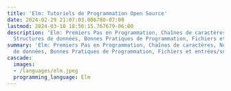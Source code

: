 ```yaml
---
title: 'Elm: Tutoriels de Programmation Open Source'
date: 2024-02-29 21:07:03.006780-07:00
lastmod: 2024-03-10 18:56:15.767679-06:00
description: 'Elm: Premiers Pas en Programmation, Chaînes de caractères, Nombres,
  Structures de données, Bonnes Pratiques de Programmation, Fichiers et entrées/sorties,…'
summary: 'Elm: Premiers Pas en Programmation, Chaînes de caractères, Nombres, Structures
  de données, Bonnes Pratiques de Programmation, Fichiers et entrées/sorties,…'
cascade:
  images:
  - /languages/elm.jpeg
  programming_language: Elm
---
```

